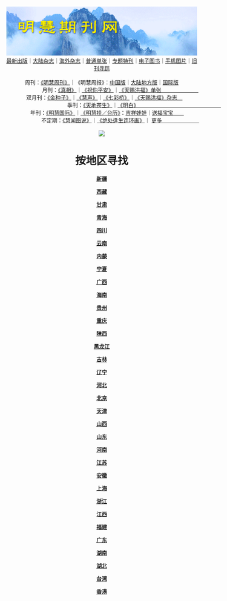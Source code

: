 <a id="user-content-1" class="anchor" aria-hidden="true" href="#1">
<a name="1" id="1" target="_blank"></a> <span id="1">
<a name="2" id="2" target="_blank"></a> <span id="2">
<a name="3" id="3" target="_blank"></a> <span id="3">
<a name="4" id="4" target="_blank"></a> <span id="4">
<a name="5" id="5" target="_blank"></a> <span id="5">
<a name="6" id="6" target="_blank"></a> <span id="6">
<a name="7" id="7" target="_blank"></a> <span id="7">
<a id="user-content-1" href="#1">
<div align="center">
<a target="_blank" href="https://github.com/19920513/djy/blob/master/gb/nsc413.md#1"><img src="https://github.com/pdf-edit/qikan/blob/master/mhqk.png?raw=true"></a><br>
<a href="https://github.com/pdf-edit/qikan/blob/master/display.aspx/category_id/8/page_1.md">最新出版</a>｜<a href="https://github.com/pdf-edit/qikan/blob/master/category.aspx/category/mainland/page_1.md">大陆杂志</a>｜<a href="https://github.com/pdf-edit/qikan/blob/master/category.aspx/category/overseas/page_1.md">海外杂志</a>｜<a href="https://github.com/pdf-edit/qikan/blob/master/display.aspx/category_id/4/guige_id/3/page_1.md">普通单张</a>｜<a href="https://github.com/pdf-edit/qikan/blob/master/category.aspx/category/zhuanti/page_1.md">专题特刊</a>｜<a href="https://github.com/pdf-edit/qikan/blob/master/display.aspx/category_id/6/meijie_id/2/page_1.md">电子图书</a>｜<a href="https://github.com/pdf-edit/qikan/blob/master/display.aspx/qikan_type_id/11075/page_1.md">手机图片</a>｜<a href="https://github.com/pdf-edit/qikan/blob/master/display.aspx/category_id/5/zhouqi_id/6/page_1.md">旧刊寻踪</a><a href="https://github.com/pdf-edit/qikan/blob/master/UpdatedArticles.aspx/page_1.md"></a>
<br>
<br>
周刊：<a href="https://github.com/pdf-edit/qikan/blob/master/display.aspx/qikan_type_id/5179/page_1.md">《明慧周刊》</a>｜《明慧周报》：<a href="https://github.com/pdf-edit/qikan/blob/master/display.aspx/qikan_type_id/5178/page_1.md">中国版</a>｜<a href="https://github.com/pdf-edit/qikan/blob/master/mainland.aspx/page_1.md">大陆地方版</a>｜<a href="https://github.com/pdf-edit/qikan/blob/master/display.aspx/qikan_type_id/5151/page_1.md">国际版</a><br>
月刊：<a href="https://github.com/pdf-edit/qikan/blob/master/display.aspx/qikan_type_id/5240/page_1.md">《真相》</a>｜<a href="https://github.com/pdf-edit/qikan/blob/master/display.aspx/qikan_type_id/11182/page_1.md">《祝你平安》</a>｜<a href="https://github.com/pdf-edit/qikan/blob/master/display.aspx/qikan_type_id/5360/keyword/E5/contain/true/page_1.md">《天赐洪福》单张　　　　　　　</a><br>
双月刊：<a href="https://github.com/pdf-edit/qikan/blob/master/display.aspx/qikan_type_id/7500/page_1.md">《金种子》</a>｜<a href="https://github.com/pdf-edit/qikan/blob/master/display.aspx/qikan_type_id/5638/page_1.md">《慧声》</a>｜<a href="https://github.com/pdf-edit/qikan/blob/master/display.aspx/qikan_type_id/7268/page_1.md">《七彩桥》</a>｜<a href="https://github.com/pdf-edit/qikan/blob/master/display.aspx/qikan_type_id/5360/keyword/E5/contain/false/page_1.md">《天赐洪福》杂志　</a> <br>
季刊：<a href="https://github.com/pdf-edit/qikan/blob/master/display.aspx/qikan_type_id/5139/page_1.md">《天地苍生》</a>｜<a href="https://github.com/pdf-edit/qikan/blob/master/display.aspx/qikan_type_id/5140/page_1.md">《明白》　　　　　　　　　　　　　　　　</a><br>
年刊：<a href="https://github.com/pdf-edit/qikan/blob/master/display.aspx/qikan_type_id/10922/page_1.md">《明慧国际》</a>｜<a href="https://github.com/pdf-edit/qikan/blob/master/display.aspx/category_id/6/meijie_id/3/page_1.md">《明慧挂／台历》</a>：<a href="https://github.com/pdf-edit/qikan/blob/master/display.aspx/category_id/6/meijie_id/3/keyword/E5/page_1.md">吉祥娃娃</a>｜<a href="https://github.com/pdf-edit/qikan/blob/master/display.aspx/category_id/6/meijie_id/3/keyword/E9/page_1.md">送福宝宝　　</a><br> 
不定期：<a href="https://github.com/pdf-edit/qikan/blob/master/display.aspx/qikan_type_id/11185/page_1.md">《慧闻图说》</a>｜<a href="https://github.com/pdf-edit/qikan/blob/master/display.aspx/qikan_type_id/11131/page_1.md">《绝处逢生连环画》</a>｜ <a href="https://github.com/pdf-edit/qikan/blob/master/display.aspx/category_id/6/meijie_id/3/keyword/other/page_1.md">更多　　　　　　　</a> <br>
<br>
<a target="_blank" href="https://github.com/19920513/djy/blob/master/gb/nsc413.md#1"><img src="https://raw.githubusercontent.com/19920513/www/master/t/lh600.jpg"></a><br>
<h1><strong>按地区寻找</strong></h1><p align="center"><strong></strong></p>
<p align="center"><strong><a target="_blank" href="https://github.com/pdf-edit/qikan/blob/master/mainland.aspx/location_id/32/page_1.md#1">新疆</a></strong></p>
<p align="center"><strong><a target="_blank" href="https://github.com/pdf-edit/qikan/blob/master/mainland.aspx/location_id/27/page_1.md#1">西藏</a></strong></p>
<p align="center"><strong><a target="_blank" href="https://github.com/pdf-edit/qikan/blob/master/mainland.aspx/location_id/29/page_1.md#1">甘肃</a></strong></p>
<p align="center"><strong><a target="_blank" href="https://github.com/pdf-edit/qikan/blob/master/mainland.aspx/location_id/30/page_1.md#1">青海</a></strong></p>
<p align="center"><strong><a target="_blank" href="https://github.com/pdf-edit/qikan/blob/master/mainland.aspx/location_id/24/page_1.md#1">四川</a></strong></p>
<p align="center"><strong><a target="_blank" href="https://github.com/pdf-edit/qikan/blob/master/mainland.aspx/location_id/26/page_1.md#1">云南</a></strong></p>
<p align="center"><strong><a target="_blank" href="https://github.com/pdf-edit/qikan/blob/master/mainland.aspx/location_id/6/page_1.md#1">内蒙</a></strong></p>
<p align="center"><strong><a target="_blank" href="https://github.com/pdf-edit/qikan/blob/master/mainland.aspx/location_id/31/page_1.md#1">宁夏</a></strong></p>
<p align="center"><strong><a target="_blank" href="https://github.com/pdf-edit/qikan/blob/master/mainland.aspx/location_id/21/page_1.md#1">广西</a></strong></p>
<p align="center"><strong><a target="_blank" href="https://github.com/pdf-edit/qikan/blob/master/mainland.aspx/location_id/22/page_1.md#1">海南</a></strong></p>
<p align="center"><strong><a target="_blank" href="https://github.com/pdf-edit/qikan/blob/master/mainland.aspx/location_id/25/page_1.md#1">贵州</a></strong></p>
<p align="center"><strong><a target="_blank" href="https://github.com/pdf-edit/qikan/blob/master/mainland.aspx/location_id/23/page_1.md#1">重庆</a></strong></p>
<p align="center"><strong><a target="_blank" href="https://github.com/pdf-edit/qikan/blob/master/mainland.aspx/location_id/28/page_1.md#1">陕西</a></strong></p>
<p align="center"><strong><a target="_blank" href="https://github.com/pdf-edit/qikan/blob/master/mainland.aspx/location_id/9/page_1.md#1">黑龙江</a></strong></p>
<p align="center"><strong><a target="_blank" href="https://github.com/pdf-edit/qikan/blob/master/mainland.aspx/location_id/8/page_1.md#1">吉林</a></strong></p>
<p align="center"><strong><a target="_blank" href="https://github.com/pdf-edit/qikan/blob/master/mainland.aspx/location_id/7/page_1.md#1">辽宁</a></strong></p>
<p align="center"><strong><a target="_blank" href="https://github.com/pdf-edit/qikan/blob/master/mainland.aspx/location_id/4/page_1.md#1">河北</a></strong></p>
<p align="center"><strong><a target="_blank" href="https://github.com/pdf-edit/qikan/blob/master/mainland.aspx/location_id/2/page_1.md#1">北京</a></strong></p>
<p align="center"><strong><a target="_blank" href="https://github.com/pdf-edit/qikan/blob/master/mainland.aspx/location_id/3/page_1.md#1">天津</a></strong></p>
<p align="center"><strong><a target="_blank" href="https://github.com/pdf-edit/qikan/blob/master/mainland.aspx/location_id/5/page_1.md#1">山西</a></strong></p>
<p align="center"><strong><a target="_blank" href="https://github.com/pdf-edit/qikan/blob/master/mainland.aspx/location_id/16/page_1.md#1">山东</a></strong></p>
<p align="center"><strong><a target="_blank" href="https://github.com/pdf-edit/qikan/blob/master/mainland.aspx/location_id/17/page_1.md#1">河南</a></strong></p>
<p align="center"><strong><a target="_blank" href="https://github.com/pdf-edit/qikan/blob/master/mainland.aspx/location_id/11/page_1.md#1">江苏</a></strong></p>
<p align="center"><strong><a target="_blank" href="https://github.com/pdf-edit/qikan/blob/master/mainland.aspx/location_id/13/page_1.md#1">安徽</a></strong></p>
<p align="center"><strong><a target="_blank" href="https://github.com/pdf-edit/qikan/blob/master/mainland.aspx/location_id/10/page_1.md#1">上海</a></strong></p>
<p align="center"><strong><a target="_blank" href="https://github.com/pdf-edit/qikan/blob/master/mainland.aspx/location_id/12/page_1.md#1">浙江</a></strong></p>
<p align="center"><strong><a target="_blank" href="https://github.com/pdf-edit/qikan/blob/master/mainland.aspx/location_id/15/page_1.md#1">江西</a></strong></p>
<p align="center"><strong><a target="_blank" href="https://github.com/pdf-edit/qikan/blob/master/mainland.aspx/location_id/14/page_1.md#1">福建</a></strong></p>
<p align="center"><strong><a target="_blank" href="https://github.com/pdf-edit/qikan/blob/master/mainland.aspx/location_id/20/page_1.md#1">广东</a></strong></p>
<p align="center"><strong><a target="_blank" href="https://github.com/pdf-edit/qikan/blob/master/mainland.aspx/location_id/19/page_1.md#1">湖南</a></strong></p>
<p align="center"><strong><a target="_blank" href="https://github.com/pdf-edit/qikan/blob/master/mainland.aspx/location_id/18/page_1.md#1">湖北</a></strong></p>
<p align="center"><strong><a target="_blank" href="https://github.com/pdf-edit/qikan/blob/master/mainland.aspx/location_id/33/page_1.md#1">台湾</a></strong></p>
<p align="center"><strong><a target="_blank" href="https://github.com/pdf-edit/qikan/blob/master/mainland.aspx/location_id/34/page_1.md#1">香港</a></strong></p>

